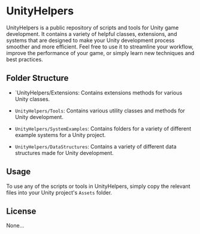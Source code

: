 # UnityHelpers

UnityHelpers is a public repository of scripts and tools for Unity game development. It contains a variety of helpful classes, extensions, and systems that are designed to make your Unity development process smoother and more efficient. Feel free to use it to streamline your workflow, improve the performance of your game, or simply learn new techniques and best practices.

## Folder Structure

- `UnityHelpers/Extensions: Contains extensions methods for various Unity classes.

- `UnityHelpers/Tools`: Contains various utility classes and methods for Unity development.

- `UnityHelpers/SystemExamples`: Contains folders for a variety of different example systems for a Unity project.

- `UnityHelpers/DataStructures`: Contains a variety of different data structures made for Unity development.

## Usage

To use any of the scripts or tools in UnityHelpers, simply copy the relevant files into your Unity project's `Assets` folder.

## License

None...
